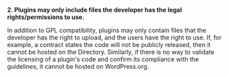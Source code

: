 **2. Plugins may only include files the developer has the legal rights/permissions to use.**

In addition to GPL compatibility, plugins may only contain files that the developer has the right to upload, and the users have the right to use. If, for example, a contract states the code will not be publicly released, then it cannot be hosted on the Directory. Similarly, if there is no way to validate the licensing of a plugin's code and confirm its compliance with the guidelines, it cannot be hosted on WordPress.org.